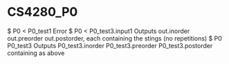 # CS4280_P0

$ P0 < P0_test1
Error
$ P0 < P0_test3.input1
Outputs out.inorder out.preorder out.postorder, each containing 
the stings (no repetitions)
$ P0 P0_test3
Outputs P0_test3.inorder P0_test3.preorder P0_test3.postorder containing as above
